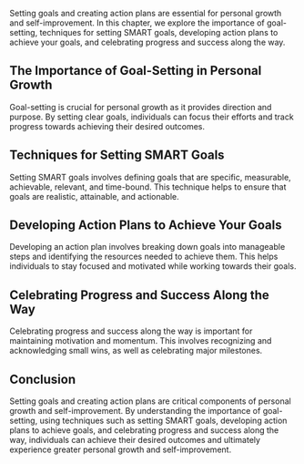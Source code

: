 
Setting goals and creating action plans are essential for personal growth and self-improvement. In this chapter, we explore the importance of goal-setting, techniques for setting SMART goals, developing action plans to achieve your goals, and celebrating progress and success along the way.

The Importance of Goal-Setting in Personal Growth
-------------------------------------------------

Goal-setting is crucial for personal growth as it provides direction and purpose. By setting clear goals, individuals can focus their efforts and track progress towards achieving their desired outcomes.

Techniques for Setting SMART Goals
----------------------------------

Setting SMART goals involves defining goals that are specific, measurable, achievable, relevant, and time-bound. This technique helps to ensure that goals are realistic, attainable, and actionable.

Developing Action Plans to Achieve Your Goals
---------------------------------------------

Developing an action plan involves breaking down goals into manageable steps and identifying the resources needed to achieve them. This helps individuals to stay focused and motivated while working towards their goals.

Celebrating Progress and Success Along the Way
----------------------------------------------

Celebrating progress and success along the way is important for maintaining motivation and momentum. This involves recognizing and acknowledging small wins, as well as celebrating major milestones.

Conclusion
----------

Setting goals and creating action plans are critical components of personal growth and self-improvement. By understanding the importance of goal-setting, using techniques such as setting SMART goals, developing action plans to achieve goals, and celebrating progress and success along the way, individuals can achieve their desired outcomes and ultimately experience greater personal growth and self-improvement.
